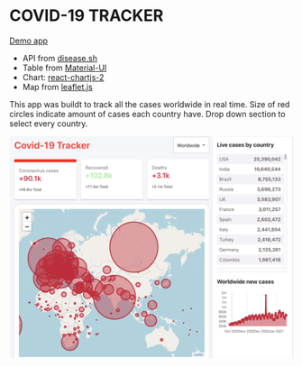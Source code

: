 # COVID-19 TRACKER

[Demo app](https://covid-19-tracker-3d6d5.web.app)

- API from [disease.sh](https://disease.sh/)
- Table from [Material-UI](https://material-ui.com/)
- Chart: [react-chartjs-2](https://github.com/jerairrest/react-chartjs-2)
- Map from [leaflet.js](https://leafletjs.com/)

This app was buildt to track all the cases worldwide in real time. Size of red circles indicate amount of cases each country have.
Drop down section to select every country.

![Screenshot](./src/images/screenshot.png)
